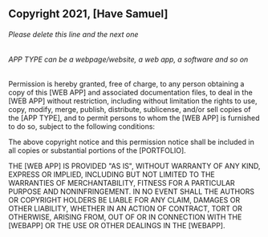 ## Copyright 2021, [Have Samuel]

###### Please delete this line and the next one
###### APP TYPE can be a webpage/website, a web app, a software and so on

Permission is hereby granted, free of charge, to any person obtaining a copy of this [WEB APP] and associated documentation files, to deal in the [WEB APP] without restriction, including without limitation the rights to use, copy, modify, merge, publish, distribute, sublicense, and/or sell copies of the [APP TYPE], and to permit persons to whom the [WEB APP] is furnished to do so, subject to the following conditions:

The above copyright notice and this permission notice shall be included in all copies or substantial portions of the [PORTFOLIO].

THE [WEB APP] IS PROVIDED "AS IS", WITHOUT WARRANTY OF ANY KIND, EXPRESS OR IMPLIED, INCLUDING BUT NOT LIMITED TO THE WARRANTIES OF MERCHANTABILITY, FITNESS FOR A PARTICULAR PURPOSE AND NONINFRINGEMENT. IN NO EVENT SHALL THE AUTHORS OR COPYRIGHT HOLDERS BE LIABLE FOR ANY CLAIM, DAMAGES OR OTHER LIABILITY, WHETHER IN AN ACTION OF CONTRACT, TORT OR OTHERWISE, ARISING FROM, OUT OF OR IN CONNECTION WITH THE [WEBAPP] OR THE USE OR OTHER DEALINGS IN THE [WEBAPP].
